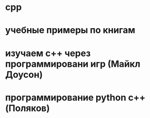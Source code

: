 # cpp
# учебные примеры по книгам
# изучаем с++ через программировани игр (Майкл Доусон)
# программирование python c++ (Поляков)
